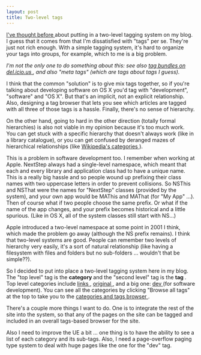 ```yaml
---
layout: post
title: Two-level tags 
---
```

<p><a href="/weblog/2005/07/02">I've thought before </a>about putting in a two-level tagging system on my blog. I guess that it comes from that I'm dissatisfied with "tags" per se. They're just not rich enough. With a simple tagging system, it's hard to organize your tags into groups, for example, which to me is a big problem. </p><p><em>I'm not the only one to do something about this: see also <a href="http://www.lifehacker.com/software/delicious/organize-delicious-bookmarks-in-tag-bundles-176340.php">tag bundles on del.icio.us </a>, and also "meta tags" (which are tags about tags I guess). </em></p><p>I think that the common "solution" is to give mix tags together, so if you're talking about developing software on OS X you'd tag with "development", "software" and "OS X". But that's an implicit, not an explicit relationship. Also, designing a tag browser that lets you see which articles are tagged with all three of those tags is a hassle. Finally, there's no sense of hierarchy. </p><p>On the other hand, going to hard in the other direction (totally formal hierarchies) is also not viable in my opinion because it's too much work. You can get stuck with a specific hierarchy that doesn't always work (like in a library catalogue), or you can get confused by deranged mazes of hierarchical relationships (like <a href="http://en.wikipedia.org/wiki/Wikipedia:Category_schemes">Wikipedia's categories </a>). </p><p>This is a problem in software development too. I remember when working at Apple. NextStep always had a single-level namespace, which meant that each and every library and application class had to have a unique name. This is a really big hassle and so people wound up prefixing their class names with two uppercase letters in order to prevent collisions. So NSThis and NSThat were the names for "NextStep" classes (provided by the system), and your own app would be MAThis and MAThat (for "My App" ...). Then of course what if two people choose the same prefix. Or what if the name of the app changes, and your prefix becomes historical and a little spurious. (Like in OS X, all of the system classes still start with NS...) </p><p>Apple introduced a two-level namespace at some point in 2001 I think, which made the problem go away (although the NS prefix remains). I think that two-level systems are good. People can remember two levels of hierarchy very easily, it's a sort of natural relationship (like having a filesystem with files and folders but no sub-folders ... wouldn't that be simple??). </p><p>So I decided to put into place a two-level tagging system here in my blog. The "top level" tag is the <strong>category </strong>and the "second level" tag is the <strong>tag </strong>. Top level categories include <a href="/weblog/tag/links">links </a>, <a href="/weblog/tag/original">original </a>, and a big one: <a href="/weblog/tag/dev">dev </a>(for software development). You can see all the categories by clicking "Browse all tags" at the top to take you to the <a href="/weblog/tag/">categories and tags browser </a>. </p><p>There's a couple more things I want to do. One is to integrate the rest of the site into the system, so that any of the pages on the site can be tagged and included in an overall tags-based browser for the site. </p><p>Also I need to improve the UE a bit ... one thing is to have the ability to see a list of each category and its sub-tags. Also, I need a page-overflow paging type system to deal with huge pages like the one for the "dev" tag. </p>
